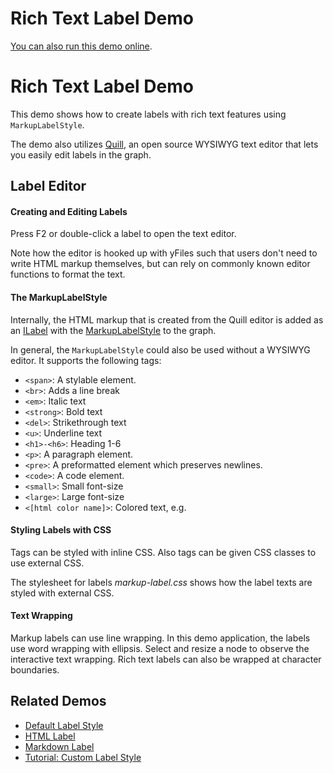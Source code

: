 <!--
 //////////////////////////////////////////////////////////////////////////////
 // @license
 // This file is part of yFiles for HTML 2.5.0.3.
 // Use is subject to license terms.
 //
 // Copyright (c) 2000-2023 by yWorks GmbH, Vor dem Kreuzberg 28,
 // 72070 Tuebingen, Germany. All rights reserved.
 //
 //////////////////////////////////////////////////////////////////////////////
-->
# Rich Text Label Demo

[You can also run this demo online](https://live.yworks.com/demos/style/richtextlabel/index.html).

# Rich Text Label Demo

This demo shows how to create labels with rich text features using `MarkupLabelStyle`.

The demo also utilizes [Quill](https://quilljs.com/), an open source WYSIWYG text editor that lets you easily edit labels in the graph.

## Label Editor

#### Creating and Editing Labels

Press F2 or double-click a label to open the text editor.

Note how the editor is hooked up with yFiles such that users don't need to write HTML markup themselves, but can rely on commonly known editor functions to format the text.

#### The MarkupLabelStyle

Internally, the HTML markup that is created from the Quill editor is added as an [ILabel](https://docs.yworks.com/yfileshtml/#/api/ILabel) with the [MarkupLabelStyle](https://docs.yworks.com/yfileshtml/#/api/MarkupLabelStyle) to the graph.

In general, the `MarkupLabelStyle` could also be used without a WYSIWYG editor. It supports the following tags:

- `<span>`: A stylable element.
- `<br>`: Adds a line break
- `<em>`: Italic text
- `<strong>`: Bold text
- `<del>`: Strikethrough text
- `<u>`: Underline text
- `<h1>-<h6>`: Heading 1-6
- `<p>`: A paragraph element.
- `<pre>`: A preformatted element which preserves newlines.
- `<code>`: A code element.
- `<small>`: Small font-size
- `<large>`: Large font-size
- `<[html color name]>`: Colored text, e.g. <blue>

#### Styling Labels with CSS

Tags can be styled with inline CSS. Also tags can be given CSS classes to use external CSS.

The stylesheet for labels _markup-label.css_ shows how the label texts are styled with external CSS.

#### Text Wrapping

Markup labels can use line wrapping. In this demo application, the labels use word wrapping with ellipsis. Select and resize a node to observe the interactive text wrapping. Rich text labels can also be wrapped at character boundaries.

## Related Demos

- [Default Label Style](../default-label-style/index.html)
- [HTML Label](../htmllabel/index.html)
- [Markdown Label](../markdownlabel/index.html)
- [Tutorial: Custom Label Style](../../02-tutorial-custom-styles/10-custom-label-style/index.html)

